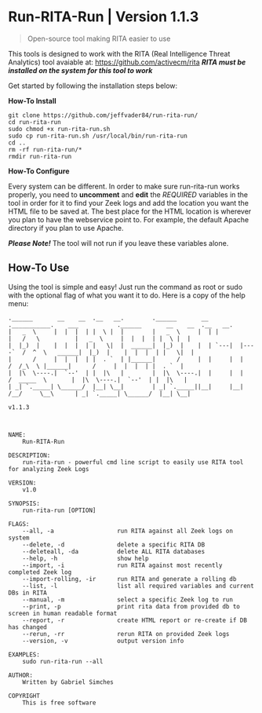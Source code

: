 # Run-RITA-Run | Version 1.1.3
> Open-source tool making RITA easier to use

This tools is designed to work with the RITA (Real Intelligence Threat Analytics) tool avaiable at: https://github.com/activecm/rita
***RITA must be installed on the system for this tool to work***

Get started by following the installation steps below:

**How-To Install**
```
git clone https://github.com/jeffvader84/run-rita-run/
cd run-rita-run
sudo chmod +x run-rita-run.sh
sudo cp run-rita-run.sh /usr/local/bin/run-rita-run
cd ..
rm -rf run-rita-run/*
rmdir run-rita-run
```

**How-To Configure**

Every system can be different.  In order to make sure run-rita-run works properly, you need to **uncomment** and **edit** the *REQUIRED* variables in the tool in order for it to find your Zeek logs and add the location you want the HTML file to be saved at.  The best place for the HTML location is wherever you plan to have the webservice point to.  For example, the default Apache directory if you plan to use Apache.

***Please Note!***
The tool will not run if you leave these variables alone.

## How-To Use
Using the tool is simple and easy!  Just run the command as root or sudo with the optional flag of what you want it to do.  Here is a copy of the help menu:
```
.______       __    __  .__   __.        .______       __  .___________.    ___           .______       __    __  .__   __.
|   _  \     |  |  |  | |  \ |  |        |   _  \     |  | |           |   /   \          |   _  \     |  |  |  | |  \ |  |
|  |_)  |    |  |  |  | |   \|  |  ______|  |_)  |    |  | `---|  |----`  /  ^  \   ______|  |_)  |    |  |  |  | |   \|  |
|      /     |  |  |  | |  . `  | |______|      /     |  |     |  |      /  /_\  \ |______|      /     |  |  |  | |  . `  |
|  |\  \----.|  `--'  | |  |\   |        |  |\  \----.|  |     |  |     /  _____  \       |  |\  \----.|  `--'  | |  |\   |
| _| `._____| \______/  |__| \__|        | _| `._____||__|     |__|    /__/     \__\      | _| `._____| \______/  |__| \__|

v1.1.3



NAME:
	Run-RITA-Run

DESCRIPTION:
	run-rita-run - powerful cmd line script to easily use RITA tool for analyzing Zeek Logs

VERSION:
	v1.0

SYNOPSIS:
	run-rita-run [OPTION]

FLAGS:
	--all, -a                  run RITA against all Zeek logs on system
	--delete, -d               delete a specific RITA DB
	--deleteall, -da           delete ALL RITA databases
	--help, -h                 show help
	--import, -i               run RITA against most recently completed Zeek log
	--import-rolling, -ir      run RITA and generate a rolling db
	--list, -l                 list all required variables and current DBs in RITA
	--manual, -m               select a specific Zeek log to run
	--print, -p                print rita data from provided db to screen in human readable format
	--report, -r               create HTML report or re-create if DB has changed
	--rerun, -rr               rerun RITA on provided Zeek logs
	--version, -v              output version info

EXAMPLES:
	sudo run-rita-run --all

AUTHOR:
	Written by Gabriel Simches

COPYRIGHT
	This is free software
```
